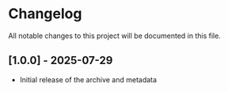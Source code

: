# Changelog

All notable changes to this project will be documented in this file.

## [1.0.0] - 2025-07-29

- Initial release of the archive and metadata